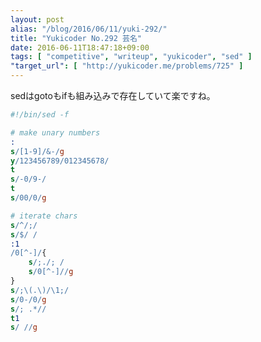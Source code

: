 ```yaml
---
layout: post
alias: "/blog/2016/06/11/yuki-292/"
title: "Yukicoder No.292 芸名"
date: 2016-06-11T18:47:18+09:00
tags: [ "competitive", "writeup", "yukicoder", "sed" ]
"target_url": [ "http://yukicoder.me/problems/725" ]
---
```


sedはgotoもifも組み込みで存在していて楽ですね。

``` sed
#!/bin/sed -f

# make unary numbers
:
s/[1-9]/&-/g
y/123456789/012345678/
t
s/-0/9-/
t
s/00/0/g

# iterate chars
s/^/;/
s/$/ /
:1
/0[^-]/{
    s/;./; /
    s/0[^-]//g
}
s/;\(.\)/\1;/
s/0-/0/g
s/; .*//
t1
s/ //g
```
